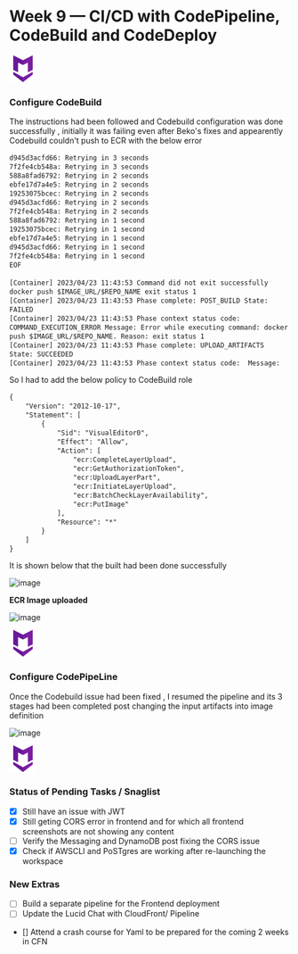 # Week 9 — CI/CD with CodePipeline, CodeBuild and CodeDeploy

![alt text](https://github.com/adam-p/markdown-here/raw/master/src/common/images/icon48.png "Logo Title Text 1")
### Configure CodeBuild 

The instructions had been followed and Codebuild configuration was done successfully , initially it was failing even after Beko's fixes and appearently Codebuild couldn't push to ECR with the below error 

```
d945d3acfd66: Retrying in 3 seconds
7f2fe4cb548a: Retrying in 3 seconds
588a8fad6792: Retrying in 2 seconds
ebfe17d7a4e5: Retrying in 2 seconds
19253075bcec: Retrying in 2 seconds
d945d3acfd66: Retrying in 2 seconds
7f2fe4cb548a: Retrying in 2 seconds
588a8fad6792: Retrying in 1 second
19253075bcec: Retrying in 1 second
ebfe17d7a4e5: Retrying in 1 second
d945d3acfd66: Retrying in 1 second
7f2fe4cb548a: Retrying in 1 second
EOF

[Container] 2023/04/23 11:43:53 Command did not exit successfully docker push $IMAGE_URL/$REPO_NAME exit status 1
[Container] 2023/04/23 11:43:53 Phase complete: POST_BUILD State: FAILED
[Container] 2023/04/23 11:43:53 Phase context status code: COMMAND_EXECUTION_ERROR Message: Error while executing command: docker push $IMAGE_URL/$REPO_NAME. Reason: exit status 1
[Container] 2023/04/23 11:43:53 Phase complete: UPLOAD_ARTIFACTS State: SUCCEEDED
[Container] 2023/04/23 11:43:53 Phase context status code:  Message: 
```
So I had to add the below policy to CodeBuild role

```
{
    "Version": "2012-10-17",
    "Statement": [
        {
            "Sid": "VisualEditor0",
            "Effect": "Allow",
            "Action": [
                "ecr:CompleteLayerUpload",
                "ecr:GetAuthorizationToken",
                "ecr:UploadLayerPart",
                "ecr:InitiateLayerUpload",
                "ecr:BatchCheckLayerAvailability",
                "ecr:PutImage"
            ],
            "Resource": "*"
        }
    ]
}
```

It is shown below that the built had been done successfully 

<img width="960" alt="image" src="https://user-images.githubusercontent.com/125532497/233839468-90f9f4ee-65f4-40b9-a787-67b9ab48a181.png">

**ECR Image uploaded**

<img width="960" alt="image" src="https://user-images.githubusercontent.com/125532497/233839545-4ca2e1aa-8888-4b89-83dc-20ce9f0aea0e.png">

![alt text](https://github.com/adam-p/markdown-here/raw/master/src/common/images/icon48.png "Logo Title Text 1")
### Configure CodePipeLine

Once the Codebuild issue had been fixed , I resumed the pipeline and its 3 stages had been completed post changing the input artifacts into image definition 

![image](https://user-images.githubusercontent.com/125532497/233841364-4b7f05a8-2e5a-4922-b751-8b94b28c0199.png)


![alt text](https://github.com/adam-p/markdown-here/raw/master/src/common/images/icon48.png "Logo Title Text 1")
### Status of Pending Tasks / Snaglist 

- [X] Still have an issue with JWT 
- [X] Still geting CORS error in frontend and for which all frontend screenshots are not showing any content 
- [ ] Verify the Messaging and DynamoDB  post fixing the CORS issue
- [X] Check if AWSCLI and PoSTgres are working after re-launching the workspace 

### New Extras

- [ ] Build a separate pipeline for the Frontend deployment
- [ ] Update the Lucid Chat with CloudFront/ Pipeline
- [] Attend a crash course for Yaml to be prepared for the coming 2 weeks in CFN


